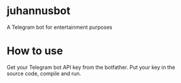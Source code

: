 # juhannusbot
A Telegram bot for entertainment purposes

# How to use
Get your Telegram bot API key from the botfather. Put your key in the source code, compile and run.
